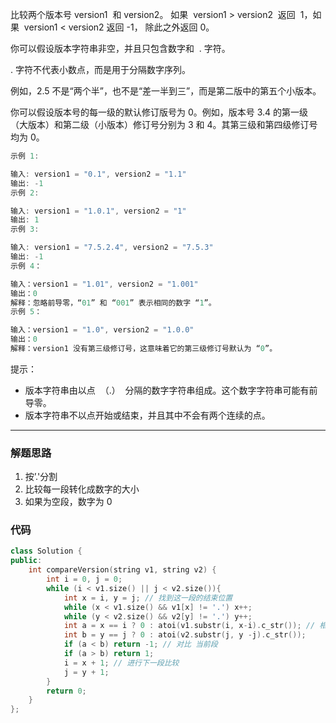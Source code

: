 比较两个版本号 version1  和 version2。
如果  version1 > version2  返回  1，如果  version1 < version2 返回 -1， 除此之外返回 0。

你可以假设版本字符串非空，并且只包含数字和  . 字符。

. 字符不代表小数点，而是用于分隔数字序列。

例如，2.5 不是“两个半”，也不是“差一半到三”，而是第二版中的第五个小版本。

你可以假设版本号的每一级的默认修订版号为 0。例如，版本号 3.4 的第一级（大版本）和第二级（小版本）修订号分别为 3 和 4。其第三级和第四级修订号均为 0。

```cpp
示例 1:

输入: version1 = "0.1", version2 = "1.1"
输出: -1
示例 2:

输入: version1 = "1.0.1", version2 = "1"
输出: 1
示例 3:

输入: version1 = "7.5.2.4", version2 = "7.5.3"
输出: -1
示例 4：

输入：version1 = "1.01", version2 = "1.001"
输出：0
解释：忽略前导零，“01” 和 “001” 表示相同的数字 “1”。
示例 5：

输入：version1 = "1.0", version2 = "1.0.0"
输出：0
解释：version1 没有第三级修订号，这意味着它的第三级修订号默认为 “0”。
```

提示：

- 版本字符串由以点  （.）  分隔的数字字符串组成。这个数字字符串可能有前导零。
- 版本字符串不以点开始或结束，并且其中不会有两个连续的点。

---

### 解题思路

1. 按’.'分割
2. 比较每一段转化成数字的大小
3. 如果为空段，数字为 0

### 代码

```cpp
class Solution {
public:
    int compareVersion(string v1, string v2) {
        int i = 0, j = 0;
        while (i < v1.size() || j < v2.size()){
            int x = i, y = j; // 找到这一段的结束位置
            while (x < v1.size() && v1[x] != '.') x++;
            while (y < v2.size() && v2[y] != '.') y++;
            int a = x == i ? 0 : atoi(v1.substr(i, x-i).c_str()); // 相等即为空串
            int b = y == j ? 0 : atoi(v2.substr(j, y -j).c_str());
            if (a < b) return -1; // 对比 当前段
            if (a > b) return 1;
            i = x + 1; // 进行下一段比较
            j = y + 1;
        }
        return 0;
    }
};
```
